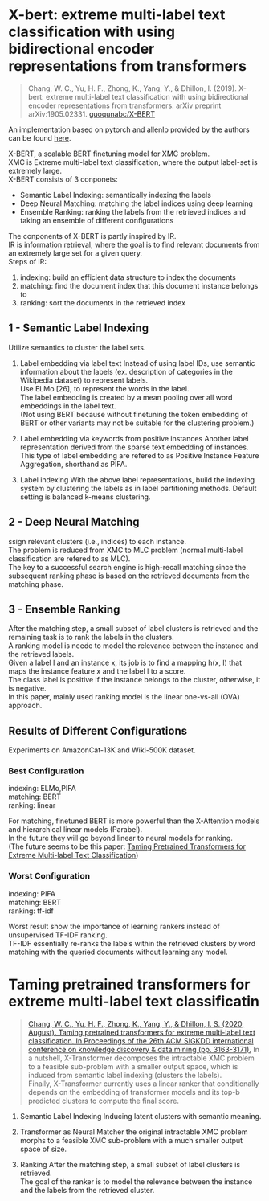 # X-bert: extreme multi-label text classification with using bidirectional encoder representations from transformers
> Chang, W. C., Yu, H. F., Zhong, K., Yang, Y., & Dhillon, I. (2019). X-bert: extreme multi-label text classification with using bidirectional encoder representations from transformers. arXiv preprint arXiv:1905.02331.
> [guoqunabc/X-BERT](https://github.com/guoqunabc/X-BERT)

An implementation based on pytorch and allenlp provided by the authors can be found [here](https://github.com/guoqunabc/X-BERT).

X-BERT, a scalable BERT finetuning model for XMC problem. <br>
XMC is Extreme multi-label text classification, where the output label-set is extremely large. <br>
X-BERT consists of 3 conponets:
- Semantic Label Indexing: semantically indexing the labels
- Deep Neural Matching: matching the label indices using deep learning
- Ensemble Ranking: ranking the labels from the retrieved indices and taking an ensemble of different configurations

The conponents of X-BERT is partly inspired by IR. <br>
IR is information retrieval, where the goal is to find relevant documents from an extremely large set for a given query. <br>
Steps of IR: <br>
1. indexing: build an efficient data structure to index the documents
2. matching: find the document index that this document instance belongs to
3. ranking: sort the documents in the retrieved index


## 1 - Semantic Label Indexing
Utilize semantics to cluster the label sets.

1. Label embedding via label text
Instead of using label IDs, use semantic information about the labels (ex. description of categories in the Wikipedia dataset) to represent labels. <br>
Use ELMo [26], to represent the words in the label. <br>
The label embedding is created by a mean pooling over all word embeddings in the label text. <br>
(Not using BERT because without finetuning the token embedding of BERT or other variants may not be suitable for the clustering problem.)

2. Label embedding via keywords from positive instances
Another label representation derived from the sparse text embedding of instances. <br>
This type of label embedding are refered to as Positive Instance Feature Aggregation, shorthand as PIFA.

3. Label indexing 
With the above label representations, build the indexing system by clustering the labels as in label partitioning methods.
Default setting is balanced k-means clustering. 

## 2 - Deep Neural Matching
ssign relevant clusters (i.e., indices) to each instance. <br>
The problem is reduced from XMC to MLC problem (normal multi-label classification are refered to as MLC). <br>
The key to a successful search engine is high-recall matching since the subsequent ranking phase is based on the retrieved documents from the matching phase. <br>

## 3 - Ensemble Ranking
After the matching step, a small subset of label clusters is retrieved and the remaining task is to rank the labels in the clusters. <br>
A ranking model is neede to model the relevance between the instance and the retrieved labels. <br>
Given a label l and an instance x, its job is to find a mapping h(x, l) that maps the instance feature x and the label l to a score. <br>
The class label is positive if the instance belongs to the cluster, otherwise, it is negative.<br>
In this paper, mainly used ranking model is the linear one-vs-all (OVA) approach.


## Results of Different Configurations
Experiments on AmazonCat-13K and Wiki-500K dataset.

### Best Configuration
indexing: ELMo,PIFA <br>
matching: BERT <br>
ranking: linear <br>

For matching, finetuned BERT is more powerful than the X-Attention models and hierarchical linear models (Parabel). <br>
In the future they will go beyond linear to neural models for ranking. <br>
(The future seems to be this paper: [Taming Pretrained Transformers for Extreme Multi-label Text Classification](https://arxiv.org/pdf/1905.02331.pdf))

### Worst Configuration
indexing: PIFA <br>
matching: BERT <br>
ranking: tf-idf <br>

Worst result show the importance of learning rankers instead of unsupervised TF-IDF ranking. <br>
TF-IDF essentially re-ranks the labels within the retrieved clusters by word matching with the queried documents without learning any model. <br>

# Taming pretrained transformers for extreme multi-label text classificatin
> [Chang, W. C., Yu, H. F., Zhong, K., Yang, Y., & Dhillon, I. S. (2020, August). Taming pretrained transformers for extreme multi-label text classification. In Proceedings of the 26th ACM SIGKDD international conference on knowledge discovery & data mining (pp. 3163-3171).](https://arxiv.org/pdf/1905.02331.pdf)
In a nutshell, X-Transformer decomposes the intractable XMC problem to a feasible sub-problem with a smaller output space, which is induced from semantic label indexing (clusters the labels). <br>
Finally, X-Transformer currently uses a linear ranker that conditionally depends on the embedding of transformer models and its top-b predicted clusters to compute the final score. <br>

1. Semantic Label Indexing
Inducing latent clusters with semantic meaning.

2. Transformer as Neural Matcher
the original intractable XMC problem morphs to a feasible XMC sub-problem with a much smaller output space of size. <br>

3. Ranking
After the matching step, a small subset of label clusters is retrieved. <br>
The goal of the ranker is to model the relevance between the instance and the labels from the retrieved cluster.

